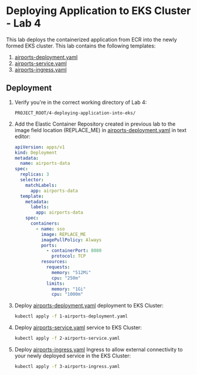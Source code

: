 # Deploying Application to EKS Cluster - Lab 4

This lab deploys the containerized application from ECR into the newly formed EKS cluster. This lab contains the following templates:

1. [airports-deployment.yaml](./1-airports-deployment.yaml)
2. [airports-service.yaml](./2-airports-service.yaml)
3. [airports-ingress.yaml](./3-airports-ingress.yaml)

## Deployment

1. Verify you're in the correct working directory of Lab 4:

    ```text
    PROJECT_ROOT/4-deploying-application-into-eks/
    ```
   
2. Add the Elastic Container Repository created in previous lab to the image field location (REPLACE_ME) in [airports-deployment.yaml](./1-airports-deployment.yaml) in text editor:

    ```yaml
    apiVersion: apps/v1
    kind: Deployment
    metadata:
      name: airports-data
    spec:
      replicas: 3
      selector:
        matchLabels:
          app: airports-data
      template:
        metadata:
          labels:
            app: airports-data
        spec:
          containers:
            - name: sso
              image: REPLACE_ME
              imagePullPolicy: Always
              ports:
                - containerPort: 8080
                  protocol: TCP
              resources:
                requests:
                  memory: "512Mi"
                  cpu: "250m"
                limits:
                  memory: "1Gi"
                  cpu: "1000m"
    ```
   
3. Deploy [airports-deployment.yaml](./1-airports-deployment.yaml) deployment to EKS Cluster:

    ```bash
    kubectl apply -f 1-airports-deployment.yaml
    ```

4. Deploy [airports-service.yaml](./2-airports-service.yaml) service to EKS Cluster:

    ```bash
    kubectl apply -f 2-airports-service.yaml
    ```

5. Deploy [airports-ingress.yaml](./3-airports-ingress.yaml) Ingress to allow external connectivity to your newly deployed service in the EKS Cluster:

    ```bash
    kubectl apply -f 3-airports-ingress.yaml
    ```

